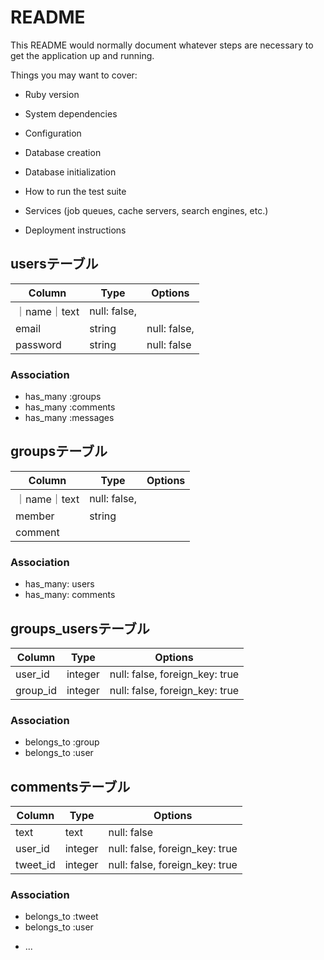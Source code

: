 # README

This README would normally document whatever steps are necessary to get the
application up and running.

Things you may want to cover:

* Ruby version

* System dependencies

* Configuration

* Database creation

* Database initialization

* How to run the test suite

* Services (job queues, cache servers, search engines, etc.)

* Deployment instructions

## usersテーブル
|Column|Type|Options|
|------|----|-------|
｜name｜text|null: false,
|email|string|null: false, 
|password|string|null: false

### Association
- has_many :groups
- has_many :comments
- has_many :messages


## groupsテーブル
|Column|Type|Options|
|------|----|-------|
｜name｜text|null: false,
| member|string|
|comment|

### Association
- has_many: users
- has_many: comments

## groups_usersテーブル

|Column|Type|Options|
|------|----|-------|
|user_id|integer|null: false, foreign_key: true|
|group_id|integer|null: false, foreign_key: true|

### Association
- belongs_to :group
- belongs_to :user

## commentsテーブル
|Column|Type|Options|
|------|----|-------|
|text|text|null: false|
|user_id|integer|null: false, foreign_key: true|
|tweet_id|integer|null: false, foreign_key: true|

### Association
- belongs_to :tweet
- belongs_to :user
* ...
